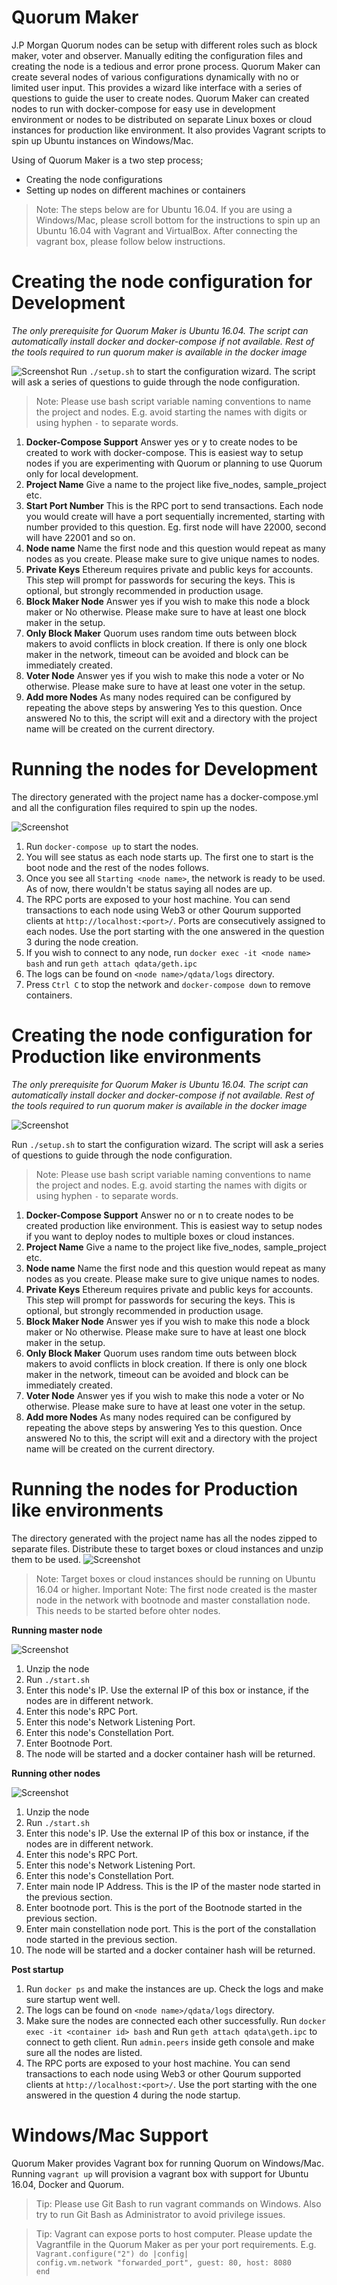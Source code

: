 # Quorum Maker

J.P Morgan Quorum nodes can be setup with different roles such as block maker, voter and observer. Manually editing the configuration files and creating the node is a tedious and error prone process. Quorum Maker can create several nodes of various configurations dynamically with no or limited user input. This provides a wizard like interface with a series of questions to guide the user to create nodes. Quorum Maker can created nodes to run with docker-compose for easy use in development environment or nodes to be distributed on separate Linux boxes or cloud instances for production like environment. It also provides Vagrant scripts to spin up Ubuntu instances on Windows/Mac. 


Using of Quorum Maker is a two step process;

 - Creating the node configurations
 - Setting up nodes on different machines or containers

> Note: The steps below are for Ubuntu 16.04. If you are using a Windows/Mac, please scroll bottom for the instructions to spin up an Ubuntu 16.04 with Vagrant and VirtualBox. After connecting the vagrant box, please follow below instructions.

# Creating the node configuration for Development
*The only prerequisite for Quorum Maker is Ubuntu 16.04. The script can automatically install docker and docker-compose if not available. Rest of the tools required to run quorum maker is available in the docker image*

![Screenshot](https://github.com/synechron-finlabs/quorum-maker/blob/development/img/screenshot_dev.png) 
Run `./setup.sh` to start the configuration wizard. The script will ask a series of questions to guide through the node configuration.

> Note: Please use bash script variable naming conventions to name the project and nodes. E.g. avoid starting the names with digits or using hyphen `-` to separate words.

 1. **Docker-Compose Support**
     Answer yes or y to create nodes to be created to work with docker-compose. This is easiest way to setup nodes if you are  experimenting with Quorum or planning to use Quorum only for local development. 
 2. **Project Name**
     Give a name to the project like five_nodes, sample_project etc.
 3. **Start Port Number**
     This is the RPC port to send transactions. Each node you would create will have a port sequentially incremented, starting with number provided to this question. Eg. first node will have 22000, second will have 22001 and so on. 
 4. **Node name**
     Name the first node and this question would repeat as many nodes as you create. Please make sure to give unique names to nodes.     
 5. **Private Keys**
     Ethereum requires private and public keys for accounts. This step will prompt for passwords for securing the keys. This is optional, but strongly recommended in production usage.
 6. **Block Maker Node**
     Answer yes if you wish to make this node a block maker or No otherwise. Please make sure to have at least one block maker in the setup.
 7. **Only Block Maker**
 Quorum uses random time outs between block makers to avoid conflicts in block creation. If there is only one block maker in the network, timeout can be avoided and block can be immediately created. 
 8. **Voter Node**
 Answer yes if you wish to make this node a voter or No otherwise. Please make sure to have at least one voter in the setup.
 9. **Add more Nodes**
 As many nodes required can be configured by repeating the above steps by answering Yes to this question. Once answered No to this, the script will exit and a directory with the project name will be created on the current directory. 

# Running the nodes for Development
The directory generated with the project name has a docker-compose.yml and all the configuration files required to spin up the nodes. 

![Screenshot](https://github.com/synechron-finlabs/quorum-maker/blob/development/img/screenshot_dev_output.png) 

1. Run `docker-compose up` to start the nodes.
2. You will see status as each node starts up. The first one to start is the boot node and the rest of the nodes follows.
3. Once you see all `Starting <node name>`, the network is ready to be used. As of now, there wouldn't be status saying all nodes are up. 
4. The RPC ports are exposed to your host machine. You can send transactions to each node using Web3 or other Qourum supported clients at `http://localhost:<port>/`. Ports are consecutively assigned to each nodes. Use the port starting with the one answered in the question 3 during the node creation. 
5. If you wish to connect to any node, run `docker exec -it <node name> bash` and run `geth attach qdata/geth.ipc`
6. The logs can be found on `<node name>/qdata/logs` directory.
7. Press `Ctrl C` to stop the network and `docker-compose down` to remove containers.

# Creating the node configuration for Production like environments
*The only prerequisite for Quorum Maker is Ubuntu 16.04. The script can automatically install docker and docker-compose if not available. Rest of the tools required to run quorum maker is available in the docker image*

![Screenshot](https://github.com/synechron-finlabs/quorum-maker/blob/development/img/screenshot_prod.png) 

Run `./setup.sh` to start the configuration wizard. The script will ask a series of questions to guide through the node configuration.

> Note: Please use bash script variable naming conventions to name the project and nodes. E.g. avoid starting the names with digits or using hyphen `-` to separate words.

 1. **Docker-Compose Support**
     Answer no or n to create nodes to be created production like environment. This is easiest way to setup nodes if you want to deploy nodes to multiple boxes or cloud instances. 
 2. **Project Name**
     Give a name to the project like five_nodes, sample_project etc.
 3. **Node name**
     Name the first node and this question would repeat as many nodes as you create. Please make sure to give unique names to nodes.     
 4. **Private Keys**
     Ethereum requires private and public keys for accounts. This step will prompt for passwords for securing the keys. This is optional, but strongly recommended in production usage.
 5. **Block Maker Node**
     Answer yes if you wish to make this node a block maker or No otherwise. Please make sure to have at least one block maker in the setup.
 6. **Only Block Maker**
 Quorum uses random time outs between block makers to avoid conflicts in block creation. If there is only one block maker in the network, timeout can be avoided and block can be immediately created. 
 7. **Voter Node**
 Answer yes if you wish to make this node a voter or No otherwise. Please make sure to have at least one voter in the setup.
 8. **Add more Nodes**
 As many nodes required can be configured by repeating the above steps by answering Yes to this question. Once answered No to this, the script will exit and a directory with the project name will be created on the current directory. 

# Running the nodes for Production like environments
The directory generated with the project name has all the nodes zipped to separate files. Distribute these to target boxes or cloud instances and unzip them to be used. 
![Screenshot](https://github.com/synechron-finlabs/quorum-maker/blob/development/img/screenshot_prod_output.png) 

> Note: Target boxes or cloud instances should be running on Ubuntu 16.04 or higher. 
> Important Note: The first node created is the master node in the network with bootnode and master constallation node. This needs to be started before ohter nodes.

**Running master node**

![Screenshot](https://github.com/synechron-finlabs/quorum-maker/blob/development/img/screenshot_prod_start_master.png) 

1. Unzip the node
2. Run `./start.sh`
3. Enter this node's IP. Use the external IP of this box or instance, if the nodes are in different network.
4. Enter this node's RPC Port. 
5. Enter this node's Network Listening Port.
6. Enter this node's Constellation Port.
7. Enter Bootnode Port.
8. The node will be started and a docker container hash will be returned. 

**Running other nodes**

![Screenshot](https://github.com/synechron-finlabs/quorum-maker/blob/development/img/screenshot_prod_start_slave.png) 

1. Unzip the node
2. Run `./start.sh`
3. Enter this node's IP. Use the external IP of this box or instance, if the nodes are in different network.
4. Enter this node's RPC Port. 
5. Enter this node's Network Listening Port.
6. Enter this node's Constellation Port.
7. Enter main node IP Address. This is the IP of the master node started in the previous section.
8. Enter bootnode port. This is the port of the Bootnode started in the previous section.
9. Enter main constellation node port. This is the port of the constallation node started in the previous section.
8. The node will be started and a docker container hash will be returned. 

**Post startup**

1. Run `docker ps` and make the instances are up. Check the logs and make sure startup went well. 
2. The logs can be found on `<node name>/qdata/logs` directory.
3. Make sure the nodes are connected each other successfully. Run `docker exec -it <container id> bash` and Run `geth attach qdata\geth.ipc` to connect to geth client. Run `admin.peers` inside geth console and make sure all the nodes are listed.
4. The RPC ports are exposed to your host machine. You can send transactions to each node using Web3 or other Qourum supported clients at `http://localhost:<port>/`. Use the port starting with the one answered in the question 4 during the node startup. 


# Windows/Mac Support

Quorum Maker provides Vagrant box for running Quorum on Windows/Mac. Running `vagrant up` will provision a vagrant box with support for Ubuntu 16.04, Docker and Quorum. 

> Tip: Please use Git Bash to run vagrant commands on Windows. Also try to run Git Bash as Administrator to avoid privilege issues. 

> Tip: Vagrant can expose ports to host computer. Please update the Vagrantfile in the Quorum Maker as per your port requirements.
E.g.  
`Vagrant.configure("2") do |config|`  
  `config.vm.network "forwarded_port", guest: 80, host: 8080`  
`end`
